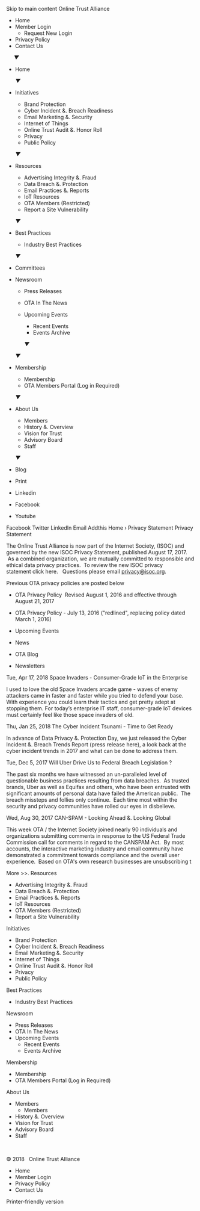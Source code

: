 Skip to main content Online Trust Alliance

*   Home
*   Member Login
    *   Request New Login
*   Privacy Policy
*   Contact Us

     _▼_

*   Home
    
    _▼_
*   Initiatives
    
    *   Brand Protection
    *   Cyber Incident &. Breach Readiness
    *   Email Marketing &. Security
    *   Internet of Things
    *   Online Trust Audit &. Honor Roll
    *   Privacy
    *   Public Policy
    
    _▼_
*   Resources
    
    *   Advertising Integrity &. Fraud
    *   Data Breach &. Protection
    *   Email Practices &. Reports
    *   IoT Resources
    *   OTA Members (Restricted)
    *   Report a Site Vulnerability
    
    _▼_
*   Best Practices
    
    *   Industry Best Practices
    
    _▼_
*   Committees
*   Newsroom
    
    *   Press Releases
    *   OTA In The News
    *   Upcoming Events
        
        *   Recent Events
        *   Events Archive
        
        _▼_
    
    _▼_
*   Membership
    
    *   Membership
    *   OTA Members Portal (Log in Required)
    
    _▼_
*   About Us
    
    *   Members
    *   History &. Overview
    *   Vision for Trust
    *   Advisory Board
    *   Staff
    
    _▼_
*   Blog

*   Print
*   Linkedin
*   Facebook
*   Youtube

Facebook Twitter LinkedIn Email Addthis Home › Privacy Statement Privacy Statement

The Online Trust Alliance is now part of the Internet Society, (ISOC) and governed by the new ISOC Privacy Statement, published August 17, 2017.   As a combined organization, we are mutually committed to responsible and ethical data privacy practices.  To review the new ISOC privacy statement click here.   Questions please email privacy@isoc.org.   

Previous OTA privacy policies are posted below

*   OTA Privacy Policy  Revised August 1, 2016 and effective through August 21, 2017
*   OTA Privacy Policy - July 13, 2016 ("redlined", replacing policy dated March 1, 2016)

*   Upcoming Events
*   News

*   OTA Blog
*   Newsletters

Tue, Apr 17, 2018 Space Invaders - Consumer-Grade IoT in the Enterprise

I used to love the old Space Invaders arcade game - waves of enemy attackers came in faster and faster while you tried to defend your base. With experience you could learn their tactics and get pretty adept at stopping them. For today’s enterprise IT staff, consumer-grade IoT devices must certainly feel like those space invaders of old.

Thu, Jan 25, 2018 The Cyber Incident Tsunami - Time to Get Ready

In advance of Data Privacy &. Protection Day, we just released the Cyber Incident &. Breach Trends Report (press release here), a look back at the cyber incident trends in 2017 and what can be done to address them.

Tue, Dec 5, 2017 Will Uber Drive Us to Federal Breach Legislation ?

The past six months we have witnessed an un-paralleled level of questionable business practices resulting from data breaches.  As trusted brands, Uber as well as Equifax and others, who have been entrusted with significant amounts of personal data have failed the American public.  The breach missteps and follies only continue.  Each time most within the security and privacy communities have rolled our eyes in disbelieve.

Wed, Aug 30, 2017 CAN-SPAM - Looking Ahead &. Looking Global

This week OTA / the Internet Society joined nearly 90 individuals and organizations submitting comments in response to the US Federal Trade Commission call for comments in regard to the CANSPAM Act.  By most accounts, the interactive marketing industry and email community have demonstrated a commitment towards compliance and the overall user experience.  Based on OTA's own research businesses are unsubscribing t

More >>. Resources

*   Advertising Integrity &. Fraud
*   Data Breach &. Protection
*   Email Practices &. Reports
*   IoT Resources
*   OTA Members (Restricted)
*   Report a Site Vulnerability

Initiatives

*   Brand Protection
*   Cyber Incident &. Breach Readiness
*   Email Marketing &. Security
*   Internet of Things
*   Online Trust Audit &. Honor Roll
*   Privacy
*   Public Policy

Best Practices

*   Industry Best Practices

Newsroom

*   Press Releases
*   OTA In The News
*   Upcoming Events
    *   Recent Events
    *   Events Archive

Membership

*   Membership
*   OTA Members Portal (Log in Required)

About Us

*   Members
    *   Members
*   History &. Overview
*   Vision for Trust
*   Advisory Board
*   Staff

 

© 2018   Online Trust Alliance

*   Home
*   Member Login
*   Privacy Policy
*   Contact Us

Printer-friendly version